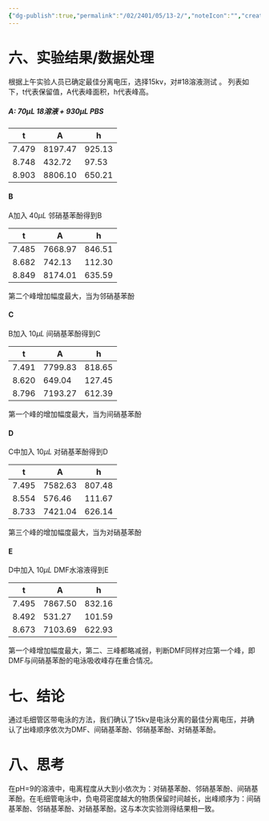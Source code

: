 ```yaml
---
{"dg-publish":true,"permalink":"/02/2401/05/13-2/","noteIcon":"","created":"2025-01-31T00:35","updated":"2025-07-01T13:38"}
---
```


# 六、实验结果/数据处理
根据上午实验人员已确定最佳分离电压，选择15kv，对#18溶液测试 。
列表如下，t代表保留值，A代表峰面积，h代表峰高。
##### A: $70\mu L$ 18溶液 + $930\mu L$ PBS

| t     | A       | h      |
| ----- | ------- | ------ |
| 7.479 | 8197.47 | 925.13 |
| 8.748 | 432.72  | 97.53  |
| 8.903 | 8806.10 | 650.21 |
#### B
A加入 $40\mu L$ 邻硝基苯酚得到B

| t     | A       | h      |
| ----- | ------- | ------ |
| 7.485 | 7668.97 | 846.51 |
| 8.682 | 742.13  | 112.30 |
| 8.849 | 8174.01 | 635.59 |
第二个峰增加幅度最大，当为邻硝基苯酚
#### C
B加入 $10\mu L$ 间硝基苯酚得到C

| t     | A       | h      |
| ----- | ------- | ------ |
| 7.491 | 7799.83 | 818.65 |
| 8.620 | 649.04  | 127.45 |
| 8.796 | 7193.27 | 612.39 |
第一个峰的增加幅度最大，当为间硝基苯酚
#### D
C中加入 $10\mu L$ 对硝基苯酚得到D

| t     | A       | h      |
| ----- | ------- | ------ |
| 7.495 | 7582.63 | 807.48 |
| 8.554 | 576.46  | 111.67 |
| 8.733 | 7421.04 | 626.14 |
第三个峰的增加幅度最大，当为对硝基苯酚
#### E
D中加入 $10\mu L$ DMF水溶液得到E

| t     | A       | h      |
| ----- | ------- | ------ |
| 7.495 | 7867.50 | 832.16 |
| 8.492 | 531.27  | 101.59 |
| 8.673 | 7103.69 | 622.93 |
第一个峰增加幅度最大，第二、三峰都略减弱，判断DMF同样对应第一个峰，即DMF与间硝基苯酚的电泳吸收峰存在重合情况。
# 七、结论
通过毛细管区带电泳的方法，我们确认了15kv是电泳分离的最佳分离电压，并确认了出峰顺序依次为DMF、间硝基苯酚、邻硝基苯酚、对硝基苯酚。
# 八、思考
在pH=9的溶液中，电离程度从大到小依次为：对硝基苯酚、邻硝基苯酚、间硝基苯酚。在毛细管电泳中，负电荷密度越大的物质保留时间越长，出峰顺序为：间硝基苯酚、邻硝基苯酚、对硝基苯酚。这与本次实验测得结果相一致。

